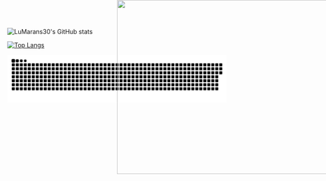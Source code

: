![LuMarans30's GitHub stats](https://github-readme-stats.vercel.app/api?username=LuMarans30&show_icons=true&theme=dracula)

[![Top Langs](https://github-readme-stats.vercel.app/api/top-langs/?username=LuMarans30&layout=compact)](https://github.com/LuMarans30/github-readme-stats)



<picture>
	  <source media="(prefers-color-scheme: dark)" srcset="github-contribution-grid-snake-dark.svg">
	  <source media="(prefers-color-scheme: light)" srcset="github-contribution-grid-snake.svg">
	  <img alt="github-snake" src="github-contribution-grid-snake.svg">
	</picture>
  
<div align="center">
	<br>
	<a href="#">
		<img style="position: absolute; top:0px; bottom:0px; width: 100%" src="https://64.media.tumblr.com/f74d7cc35e3c4ed6fc11f560fe38b2a7/tumblr_inline_ny82m7qGH41ro20i7_540.gif" width="800" height="400">
	</a>
	<br>
</div>
